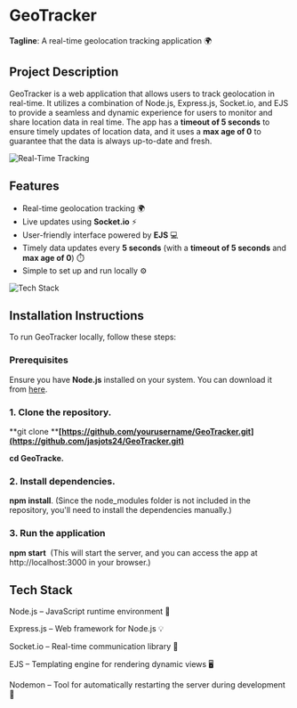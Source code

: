# GeoTracker

**Tagline**: A real-time geolocation tracking application 🌍

## Project Description

GeoTracker is a web application that allows users to track geolocation in real-time. It utilizes a combination of Node.js, Express.js, Socket.io, and EJS to provide a seamless and dynamic experience for users to monitor and share location data in real time. The app has a **timeout of 5 seconds** to ensure timely updates of location data, and it uses a **max age of 0** to guarantee that the data is always up-to-date and fresh.

![Real-Time Tracking](https://media.giphy.com/media/3p2aaslBBYGqEuHzeR/giphy.gif?cid=ecf05e47dzgiu3qak6aqabbipl1tq7uqlcdfrexcieaw0gwe&ep=v1_gifs_search&rid=giphy.gif&ct=g)


## Features

- Real-time geolocation tracking 🌍
- Live updates using **Socket.io** ⚡
- User-friendly interface powered by **EJS** 💻
- Timely data updates every **5 seconds** (with a **timeout of 5 seconds** and **max age of 0**) ⏱️
- Simple to set up and run locally ⚙️

![Tech Stack](https://media.giphy.com/media/HzMfJIkTZgx8s/giphy.gif?cid=ecf05e472pxygdvky3erhkdq7wltbz0awunjbso94c32xpwd&ep=v1_gifs_search&rid=giphy.gif&ct=g)


## Installation Instructions

To run GeoTracker locally, follow these steps:

### Prerequisites

Ensure you have **Node.js** installed on your system. You can download it from [here](https://nodejs.org/).

### 1. Clone the repository.

\*\*git clone \*\***[https://github.com/yourusername/GeoTracker.git](https://github.com/jasjots24/GeoTracker.git)**

**cd GeoTracke.**

### 2. Install dependencies.

**npm install**. (Since the node\_modules folder is not included in the repository, you'll need to install the dependencies manually.)

### 3. Run the application

**npm start**  (This will start the server, and you can access the app at http\://localhost:3000 in your browser.)



## Tech Stack

Node.js – JavaScript runtime environment 🚀

Express.js – Web framework for Node.js 💡

Socket.io – Real-time communication library 🔄

EJS – Templating engine for rendering dynamic views 🖥️

Nodemon – Tool for automatically restarting the server during development 🔄

